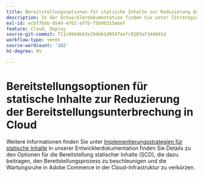```yaml
---
title: Bereitstellungsoptionen für statische Inhalte zur Reduzierung der Bereitstellungsunterbrechung in Cloud
description: In der Entwicklerdokumentation finden Sie unter [Strategien zur Bereitstellung statischer Inhalte](https://devdocs.magento.com/guides/v2.3/cloud/deploy/static-content-deployment.html) weitere Informationen zu den Optionen für die Bereitstellung statischer Inhalte (SCD), die dazu beitragen, den Bereitstellungsprozess zu beschleunigen und die Ausfallzeiten der Wartung in Adobe Commerce in der Cloud-Infrastruktur zu reduzieren.
exl-id: ecbf7bbb-9549-4f62-affb-75b90315ebef
feature: Cloud, Deploy
source-git-commit: f11c8944b83e294b61d9547aefc9203af344041d
workflow-type: tm+mt
source-wordcount: '102'
ht-degree: 0%

---
```


# Bereitstellungsoptionen für statische Inhalte zur Reduzierung der Bereitstellungsunterbrechung in Cloud

Weitere Informationen finden Sie unter [Implementierungsstrategien für statische Inhalte](https://devdocs.magento.com/guides/v2.3/cloud/deploy/static-content-deployment.html) in unserer Entwicklerdokumentation finden Sie Details zu den Optionen für die Bereitstellung statischer Inhalte (SCD), die dazu beitragen, den Bereitstellungsprozess zu beschleunigen und die Wartungsruhe in Adobe Commerce in der Cloud-Infrastruktur zu verkürzen.
